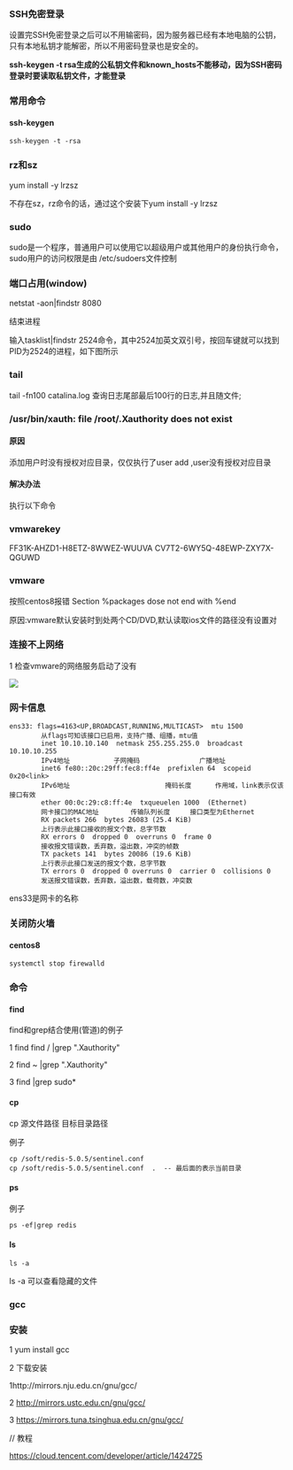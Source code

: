 ### SSH免密登录

设置完SSH免密登录之后可以不用输密码，因为服务器已经有本地电脑的公钥，只有本地私钥才能解密，所以不用密码登录也是安全的。

**ssh-keygen -t rsa生成的公私钥文件和known_hosts不能移动，因为SSH密码登录时要读取私钥文件，才能登录**

### 常用命令

#### ssh-keygen

~~~shell
ssh-keygen -t -rsa
~~~

### rz和sz

yum install -y lrzsz

不存在sz，rz命令的话，通过这个安装下yum install -y lrzsz



### sudo

sudo是一个程序，普通用户可以使用它以超级用户或其他用户的身份执行命令，sudo用户的访问权限是由 /etc/sudoers文件控制

###  端口占用(window)

netstat -aon|findstr 8080

结束进程

输入tasklist|findstr 2524命令，其中2524加英文双引号，按回车键就可以找到PID为2524的进程，如下图所示

### tail

tail  -fn100  catalina.log   查询日志尾部最后100行的日志,并且随文件;

### /usr/bin/xauth:  file /root/.Xauthority does not exist

#### 原因

添加用户时没有授权对应目录，仅仅执行了user add ,user没有授权对应目录

#### 解决办法

执行以下命令

### vmwarekey

FF31K-AHZD1-H8ETZ-8WWEZ-WUUVA
CV7T2-6WY5Q-48EWP-ZXY7X-QGUWD

### vmware

按照centos8报错 Section %packages dose not end with %end 

原因:vmware默认安装时到处两个CD/DVD,默认读取ios文件的路径没有设置对

### 连接不上网络

1 检查vmware的网络服务启动了没有

![](D:\softpackage\note\note\images\linux\vmware网络服务.jpg)

### 网卡信息

~~~shell
ens33: flags=4163<UP,BROADCAST,RUNNING,MULTICAST>  mtu 1500
        从flags可知该接口已启用，支持广播、组播，mtu值
        inet 10.10.10.140  netmask 255.255.255.0  broadcast 10.10.10.255
        IPv4地址           子网掩码               广播地址
        inet6 fe80::20c:29ff:fec8:ff4e  prefixlen 64  scopeid 0x20<link>
        IPv6地址                        掩码长度      作用域，link表示仅该接口有效
        ether 00:0c:29:c8:ff:4e  txqueuelen 1000  (Ethernet)
        网卡接口的MAC地址        传输队列长度     接口类型为Ethernet
        RX packets 266  bytes 26083 (25.4 KiB)
        上行表示此接口接收的报文个数，总字节数
        RX errors 0  dropped 0  overruns 0  frame 0
        接收报文错误数，丢弃数，溢出数，冲突的帧数
        TX packets 141  bytes 20086 (19.6 KiB)
        上行表示此接口发送的报文个数，总字节数
        TX errors 0  dropped 0 overruns 0  carrier 0  collisions 0
        发送报文错误数，丢弃数，溢出数，载荷数，冲突数
~~~

ens33是网卡的名称

### 关闭防火墙

#### centos8

~~~shell
systemctl stop firewalld
~~~

### 命令

#### find

find和grep结合使用(管道)的例子

1 find find / |grep ".Xauthority"

2 find ~ |grep ".Xauthority"

3 find |grep sudo*

#### cp

cp  源文件路径  目标目录路径

例子

~~~shell
cp /soft/redis-5.0.5/sentinel.conf
cp /soft/redis-5.0.5/sentinel.conf  .  -- 最后面的表示当前目录
~~~

#### ps

例子

~~~shell
ps -ef|grep redis
~~~

#### ls

~~~shell
ls -a
~~~

ls -a 可以查看隐藏的文件

### gcc

### 安装

1 yum install gcc

2 下载安装

  1http://mirrors.nju.edu.cn/gnu/gcc/

  2 http://mirrors.ustc.edu.cn/gnu/gcc/

 3 https://mirrors.tuna.tsinghua.edu.cn/gnu/gcc/

// 教程

https://cloud.tencent.com/developer/article/1424725

